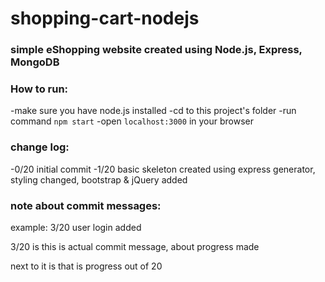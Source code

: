 # shopping-cart-nodejs

### simple eShopping website created using Node.js, Express, MongoDB

### How to run:
-make sure you have node.js installed
-cd to this project's folder
-run command `npm start`
-open `localhost:3000` in your browser

### change log:
-0/20 initial commit
-1/20 basic skeleton created using express generator, styling changed, bootstrap & jQuery added

### note about commit messages:
example: 3/20 user login added

3/20 is this is actual commit message, about progress made

next to it is that is progress out of 20
